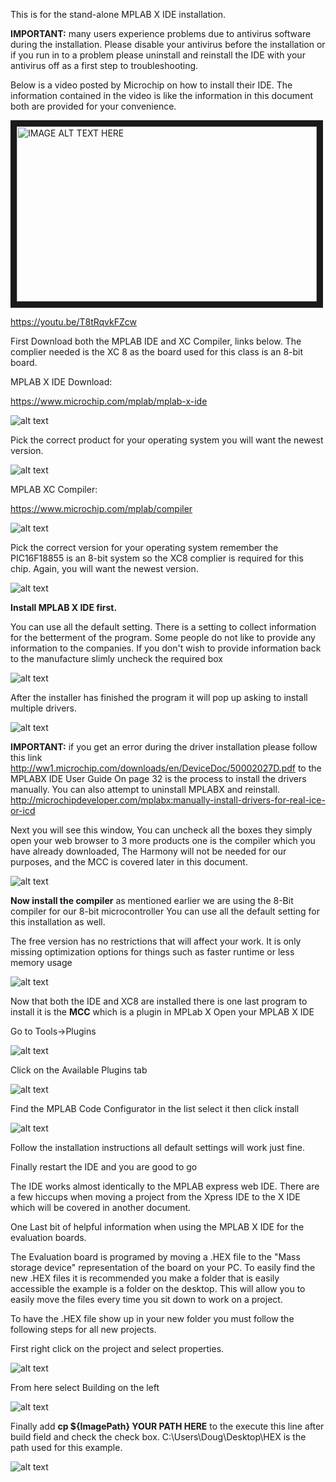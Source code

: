 This is for the stand-alone MPLAB X IDE installation. 


__IMPORTANT:__
many users experience problems due to antivirus software during the installation.
Please disable your antivirus before the installation or if you run in to a problem please uninstall and reinstall the IDE with your antivirus off as a first step to troubleshooting.

Below is a video posted by Microchip on how to install their IDE. The information contained in the video is like the information in this document both are provided for your convenience.

<a href="http://www.youtube.com/watch?feature=player_embedded&v=T8tRqvkFZcw
" target="_blank"><img src="http://img.youtube.com/vi/T8tRqvkFZcw/0.jpg" 
alt="IMAGE ALT TEXT HERE" width="480" height="280" border="10" /></a>

https://youtu.be/T8tRqvkFZcw

First Download both the MPLAB IDE and XC Compiler, links below. The complier needed is the XC 8 as the board used for this class is an 8-bit board.

MPLAB X IDE Download:

https://www.microchip.com/mplab/mplab-x-ide

![alt text](https://github.com/RShankar/Intro-to-Microprocessors/blob/master/MPLab%20X%20IDE/1.png "IDE Download 1")

Pick the correct product for your operating system you will want the newest version.

![alt text](https://github.com/RShankar/Intro-to-Microprocessors/blob/master/MPLab%20X%20IDE/1a.png "IDE Download 2")

MPLAB XC Compiler:

https://www.microchip.com/mplab/compiler

![alt text](https://github.com/RShankar/Intro-to-Microprocessors/blob/master/MPLab%20X%20IDE/2.png "XC Download 1")

Pick the correct version for your operating system remember the PIC16F18855 is an 8-bit system so the XC8 complier is required for this chip. Again, you will want the newest version.

![alt text](https://github.com/RShankar/Intro-to-Microprocessors/blob/master/MPLab%20X%20IDE/2a.png "XC Download 2")


__Install MPLAB X IDE first.__

You can use all the default setting. 
There is a setting to collect information for the betterment of the program.
Some people do not like to provide any information to the companies.
If you don't wish to provide information back to the manufacture slimly uncheck the required box

![alt text](https://github.com/RShankar/Intro-to-Microprocessors/blob/master/MPLab%20X%20IDE/3.png "Privacy")

After the installer has finished the program it will pop up asking to install multiple drivers.

![alt text](https://github.com/RShankar/Intro-to-Microprocessors/blob/master/MPLab%20X%20IDE/4.png "Drivers")


__IMPORTANT:__ if you get an error during the driver installation please follow this link http://ww1.microchip.com/downloads/en/DeviceDoc/50002027D.pdf to the MPLABX IDE User Guide
On page 32 is the process to install the drivers manually. You can also attempt to uninstall MPLABX and reinstall.
http://microchipdeveloper.com/mplabx:manually-install-drivers-for-real-ice-or-icd


Next you will see this window, You can uncheck all the boxes they simply open your web browser to 3 more products one is the compiler which you have already downloaded, The Harmony will not be needed for our purposes, and the MCC is covered later in this document.

![alt text](https://github.com/RShankar/Intro-to-Microprocessors/blob/master/MPLab%20X%20IDE/5.png "IDE Final")


__Now install the compiler__ as mentioned earlier we are using the 8-Bit compiler for our 8-bit microcontroller
You can use all the default setting for this installation as well. 

The free version has no restrictions that will affect your work. It is only missing optimization options for things such as faster runtime or less memory usage

![alt text](https://github.com/RShankar/Intro-to-Microprocessors/blob/master/MPLab%20X%20IDE/6.png "Free")


Now that both the IDE and XC8 are installed there is one last program to install it is the __MCC__ which is a plugin in MPLab X 
Open your MPLAB X IDE

Go to Tools->Plugins

![alt text](https://github.com/RShankar/Intro-to-Microprocessors/blob/master/MPLab%20X%20IDE/7.png "Plugin Menu")

Click on the Available Plugins tab

![alt text](https://github.com/RShankar/Intro-to-Microprocessors/blob/master/MPLab%20X%20IDE/8.png "Plugin")

Find the MPLAB Code Configurator in the list select it then click install

![alt text](https://github.com/RShankar/Intro-to-Microprocessors/blob/master/MPLab%20X%20IDE/9.png "Plugin List")

Follow the installation instructions all default settings will work just fine.

Finally restart the IDE and you are good to go 

The IDE works almost identically to the MPLAB express web IDE. There are a few hiccups when moving a project from the Xpress IDE to the X IDE which will be covered in another document.

One Last bit of helpful information when using the MPLAB X IDE for the evaluation boards.

The Evaluation board is programed by moving a .HEX file to the "Mass storage device" representation of the board on your PC. To easily find the new .HEX files it is recommended you make a folder that is easily accessible the example is a folder on the desktop. This will allow you to easily move the files every time you sit down to work on a project. 

To have the .HEX file show up in your new folder you must follow the following steps for all new projects.

First right click on the project and select properties.

![alt text](https://github.com/RShankar/Intro-to-Microprocessors/blob/master/MPLab%20X%20IDE/17.png "IDE Download 1")

From here select Building on the left

![alt text](https://github.com/RShankar/Intro-to-Microprocessors/blob/master/MPLab%20X%20IDE/18.png "IDE Download 1")

Finally add __cp ${ImagePath} YOUR PATH HERE__ to the execute this line after build field and check the check box. C:\Users\Doug\Desktop\HEX is the path used for this example.

![alt text](https://github.com/RShankar/Intro-to-Microprocessors/blob/master/MPLab%20X%20IDE/19.png "IDE Download 1")


